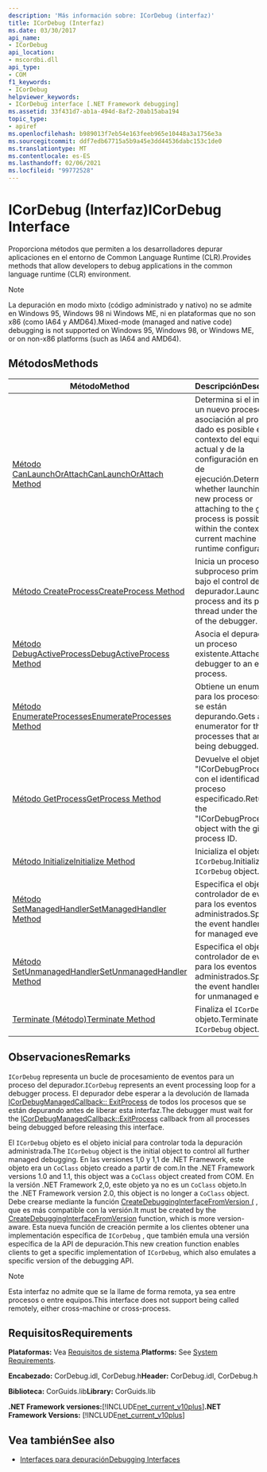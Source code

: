 ```yaml
---
description: 'Más información sobre: ICorDebug (interfaz)'
title: ICorDebug (Interfaz)
ms.date: 03/30/2017
api_name:
- ICorDebug
api_location:
- mscordbi.dll
api_type:
- COM
f1_keywords:
- ICorDebug
helpviewer_keywords:
- ICorDebug interface [.NET Framework debugging]
ms.assetid: 33f431d7-ab1a-494d-8af2-20ab15aba194
topic_type:
- apiref
ms.openlocfilehash: b989013f7eb54e163feeb965e10448a3a1756e3a
ms.sourcegitcommit: ddf7edb67715a5b9a45e3dd44536dabc153c1de0
ms.translationtype: MT
ms.contentlocale: es-ES
ms.lasthandoff: 02/06/2021
ms.locfileid: "99772528"
---
```

# <a name="icordebug-interface"></a><span data-ttu-id="58a52-103">ICorDebug (Interfaz)</span><span class="sxs-lookup"><span data-stu-id="58a52-103">ICorDebug Interface</span></span>

<span data-ttu-id="58a52-104">Proporciona métodos que permiten a los desarrolladores depurar aplicaciones en el entorno de Common Language Runtime (CLR).</span><span class="sxs-lookup"><span data-stu-id="58a52-104">Provides methods that allow developers to debug applications in the common language runtime (CLR) environment.</span></span>  
  
> [!NOTE]
> <span data-ttu-id="58a52-105">La depuración en modo mixto (código administrado y nativo) no se admite en Windows 95, Windows 98 ni Windows ME, ni en plataformas que no son x86 (como IA64 y AMD64).</span><span class="sxs-lookup"><span data-stu-id="58a52-105">Mixed-mode (managed and native code) debugging is not supported on Windows 95, Windows 98, or Windows ME, or on non-x86 platforms (such as IA64 and AMD64).</span></span>  
  
## <a name="methods"></a><span data-ttu-id="58a52-106">Métodos</span><span class="sxs-lookup"><span data-stu-id="58a52-106">Methods</span></span>  
  
|<span data-ttu-id="58a52-107">Método</span><span class="sxs-lookup"><span data-stu-id="58a52-107">Method</span></span>|<span data-ttu-id="58a52-108">Descripción</span><span class="sxs-lookup"><span data-stu-id="58a52-108">Description</span></span>|  
|------------|-----------------|  
|[<span data-ttu-id="58a52-109">Método CanLaunchOrAttach</span><span class="sxs-lookup"><span data-stu-id="58a52-109">CanLaunchOrAttach Method</span></span>](icordebug-canlaunchorattach-method.md)|<span data-ttu-id="58a52-110">Determina si el inicio de un nuevo proceso o la asociación al proceso dado es posible en el contexto del equipo actual y de la configuración en tiempo de ejecución.</span><span class="sxs-lookup"><span data-stu-id="58a52-110">Determines whether launching a new process or attaching to the given process is possible within the context of the current machine and runtime configuration.</span></span>|  
|[<span data-ttu-id="58a52-111">Método CreateProcess</span><span class="sxs-lookup"><span data-stu-id="58a52-111">CreateProcess Method</span></span>](icordebug-createprocess-method.md)|<span data-ttu-id="58a52-112">Inicia un proceso y su subproceso primario bajo el control del depurador.</span><span class="sxs-lookup"><span data-stu-id="58a52-112">Launches a process and its primary thread under the control of the debugger.</span></span>|  
|[<span data-ttu-id="58a52-113">Método DebugActiveProcess</span><span class="sxs-lookup"><span data-stu-id="58a52-113">DebugActiveProcess Method</span></span>](icordebug-debugactiveprocess-method.md)|<span data-ttu-id="58a52-114">Asocia el depurador a un proceso existente.</span><span class="sxs-lookup"><span data-stu-id="58a52-114">Attaches the debugger to an existing process.</span></span>|  
|[<span data-ttu-id="58a52-115">Método EnumerateProcesses</span><span class="sxs-lookup"><span data-stu-id="58a52-115">EnumerateProcesses Method</span></span>](icordebug-enumerateprocesses-method.md)|<span data-ttu-id="58a52-116">Obtiene un enumerador para los procesos que se están depurando.</span><span class="sxs-lookup"><span data-stu-id="58a52-116">Gets an enumerator for the processes that are being debugged.</span></span>|  
|[<span data-ttu-id="58a52-117">Método GetProcess</span><span class="sxs-lookup"><span data-stu-id="58a52-117">GetProcess Method</span></span>](icordebug-getprocess-method.md)|<span data-ttu-id="58a52-118">Devuelve el objeto "ICorDebugProcess" con el identificador de proceso especificado.</span><span class="sxs-lookup"><span data-stu-id="58a52-118">Returns the "ICorDebugProcess" object with the given process ID.</span></span>|  
|[<span data-ttu-id="58a52-119">Método Initialize</span><span class="sxs-lookup"><span data-stu-id="58a52-119">Initialize Method</span></span>](icordebug-initialize-method.md)|<span data-ttu-id="58a52-120">Inicializa el objeto `ICorDebug`.</span><span class="sxs-lookup"><span data-stu-id="58a52-120">Initializes the `ICorDebug` object.</span></span>|  
|[<span data-ttu-id="58a52-121">Método SetManagedHandler</span><span class="sxs-lookup"><span data-stu-id="58a52-121">SetManagedHandler Method</span></span>](icordebug-setmanagedhandler-method.md)|<span data-ttu-id="58a52-122">Especifica el objeto de controlador de eventos para los eventos administrados.</span><span class="sxs-lookup"><span data-stu-id="58a52-122">Specifies the event handler object for managed events.</span></span>|  
|[<span data-ttu-id="58a52-123">Método SetUnmanagedHandler</span><span class="sxs-lookup"><span data-stu-id="58a52-123">SetUnmanagedHandler Method</span></span>](icordebug-setunmanagedhandler-method.md)|<span data-ttu-id="58a52-124">Especifica el objeto de controlador de eventos para los eventos no administrados.</span><span class="sxs-lookup"><span data-stu-id="58a52-124">Specifies the event handler object for unmanaged events.</span></span>|  
|[<span data-ttu-id="58a52-125">Terminate (Método)</span><span class="sxs-lookup"><span data-stu-id="58a52-125">Terminate Method</span></span>](icordebug-terminate-method.md)|<span data-ttu-id="58a52-126">Finaliza el `ICorDebug` objeto.</span><span class="sxs-lookup"><span data-stu-id="58a52-126">Terminates the `ICorDebug` object.</span></span>|  
  
## <a name="remarks"></a><span data-ttu-id="58a52-127">Observaciones</span><span class="sxs-lookup"><span data-stu-id="58a52-127">Remarks</span></span>  

 <span data-ttu-id="58a52-128">`ICorDebug` representa un bucle de procesamiento de eventos para un proceso del depurador.</span><span class="sxs-lookup"><span data-stu-id="58a52-128">`ICorDebug` represents an event processing loop for a debugger process.</span></span> <span data-ttu-id="58a52-129">El depurador debe esperar a la devolución de llamada [ICorDebugManagedCallback:: ExitProcess](icordebugmanagedcallback-exitprocess-method.md) de todos los procesos que se están depurando antes de liberar esta interfaz.</span><span class="sxs-lookup"><span data-stu-id="58a52-129">The debugger must wait for the [ICorDebugManagedCallback::ExitProcess](icordebugmanagedcallback-exitprocess-method.md) callback from all processes being debugged before releasing this interface.</span></span>  
  
 <span data-ttu-id="58a52-130">El `ICorDebug` objeto es el objeto inicial para controlar toda la depuración administrada.</span><span class="sxs-lookup"><span data-stu-id="58a52-130">The `ICorDebug` object is the initial object to control all further managed debugging.</span></span> <span data-ttu-id="58a52-131">En las versiones 1,0 y 1,1 de .NET Framework, este objeto era un `CoClass` objeto creado a partir de com.</span><span class="sxs-lookup"><span data-stu-id="58a52-131">In the .NET Framework versions 1.0 and 1.1, this object was a `CoClass` object created from COM.</span></span> <span data-ttu-id="58a52-132">En la versión .NET Framework 2,0, este objeto ya no es un `CoClass` objeto.</span><span class="sxs-lookup"><span data-stu-id="58a52-132">In the .NET Framework version 2.0, this object is no longer a `CoClass` object.</span></span> <span data-ttu-id="58a52-133">Debe crearse mediante la función [CreateDebuggingInterfaceFromVersion (](../hosting/createdebugginginterfacefromversion-function.md) , que es más compatible con la versión.</span><span class="sxs-lookup"><span data-stu-id="58a52-133">It must be created by the [CreateDebuggingInterfaceFromVersion](../hosting/createdebugginginterfacefromversion-function.md) function, which is more version-aware.</span></span> <span data-ttu-id="58a52-134">Esta nueva función de creación permite a los clientes obtener una implementación específica de `ICorDebug` , que también emula una versión específica de la API de depuración.</span><span class="sxs-lookup"><span data-stu-id="58a52-134">This new creation function enables clients to get a specific implementation of `ICorDebug`, which also emulates a specific version of the debugging API.</span></span>  
  
> [!NOTE]
> <span data-ttu-id="58a52-135">Esta interfaz no admite que se la llame de forma remota, ya sea entre procesos o entre equipos.</span><span class="sxs-lookup"><span data-stu-id="58a52-135">This interface does not support being called remotely, either cross-machine or cross-process.</span></span>  
  
## <a name="requirements"></a><span data-ttu-id="58a52-136">Requisitos</span><span class="sxs-lookup"><span data-stu-id="58a52-136">Requirements</span></span>  

 <span data-ttu-id="58a52-137">**Plataformas:** Vea [Requisitos de sistema](../../get-started/system-requirements.md).</span><span class="sxs-lookup"><span data-stu-id="58a52-137">**Platforms:** See [System Requirements](../../get-started/system-requirements.md).</span></span>  
  
 <span data-ttu-id="58a52-138">**Encabezado:** CorDebug.idl, CorDebug.h</span><span class="sxs-lookup"><span data-stu-id="58a52-138">**Header:** CorDebug.idl, CorDebug.h</span></span>  
  
 <span data-ttu-id="58a52-139">**Biblioteca:** CorGuids.lib</span><span class="sxs-lookup"><span data-stu-id="58a52-139">**Library:** CorGuids.lib</span></span>  
  
 <span data-ttu-id="58a52-140">**.NET Framework versiones:**[!INCLUDE[net_current_v10plus](../../../../includes/net-current-v10plus-md.md)]</span><span class="sxs-lookup"><span data-stu-id="58a52-140">**.NET Framework Versions:** [!INCLUDE[net_current_v10plus](../../../../includes/net-current-v10plus-md.md)]</span></span>  
  
## <a name="see-also"></a><span data-ttu-id="58a52-141">Vea también</span><span class="sxs-lookup"><span data-stu-id="58a52-141">See also</span></span>

- [<span data-ttu-id="58a52-142">Interfaces para depuración</span><span class="sxs-lookup"><span data-stu-id="58a52-142">Debugging Interfaces</span></span>](debugging-interfaces.md)
